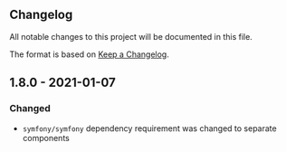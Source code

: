 ## Changelog

All notable changes to this project will be documented in this file.

The format is based on [Keep a Changelog](http://keepachangelog.com/en/1.0.0/).

## 1.8.0 - 2021-01-07
### Changed
- `symfony/symfony` dependency requirement was changed to separate components
